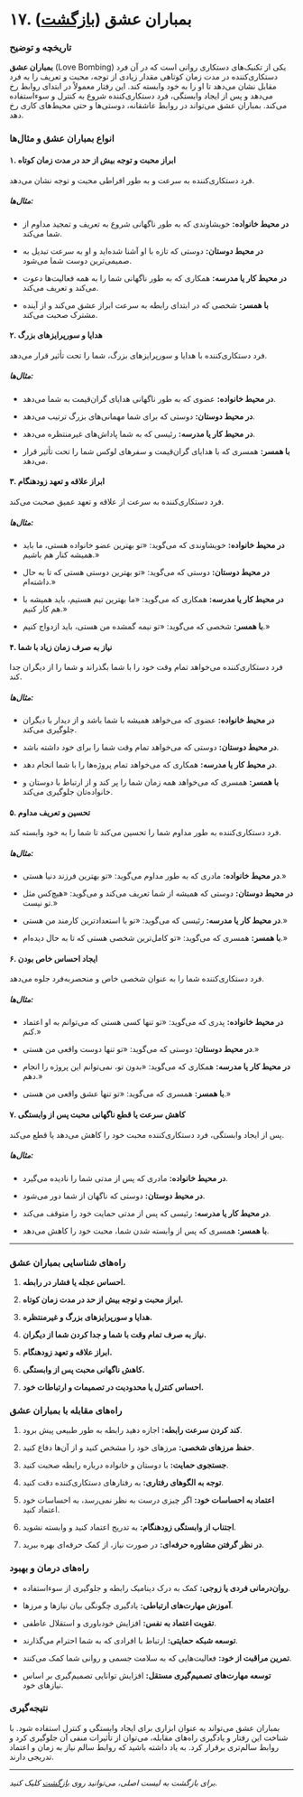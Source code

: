 # **۱۷. بمباران عشق** ([بازگشت](README.md))

### **تاریخچه و توضیح**

**بمباران عشق** (Love Bombing) یکی از تکنیک‌های دستکاری روانی است که در آن فرد دستکاری‌کننده در مدت زمان کوتاهی مقدار زیادی از توجه، محبت و تعریف را به فرد مقابل نشان می‌دهد تا او را به خود وابسته کند. این رفتار معمولاً در ابتدای روابط رخ می‌دهد و پس از ایجاد وابستگی، فرد دستکاری‌کننده شروع به کنترل و سوءاستفاده می‌کند. بمباران عشق می‌تواند در روابط عاشقانه، دوستی‌ها و حتی محیط‌های کاری رخ دهد.

### **انواع بمباران عشق و مثال‌ها**

#### **۱. ابراز محبت و توجه بیش از حد در مدت زمان کوتاه**

فرد دستکاری‌کننده به سرعت و به طور افراطی محبت و توجه نشان می‌دهد.

##### **مثال‌ها:**

- **در محیط خانواده:** خویشاوندی که به طور ناگهانی شروع به تعریف و تمجید مداوم از شما می‌کند.

- **در محیط دوستان:** دوستی که تازه با او آشنا شده‌اید و او به سرعت تبدیل به صمیمی‌ترین دوست شما می‌شود.

- **در محیط کار یا مدرسه:** همکاری که به طور ناگهانی شما را به همه فعالیت‌ها دعوت می‌کند و تعریف می‌کند.

- **با همسر:** شخصی که در ابتدای رابطه به سرعت ابراز عشق می‌کند و از آینده مشترک صحبت می‌کند.

#### **۲. هدایا و سورپرایزهای بزرگ**

فرد دستکاری‌کننده با هدایا و سورپرایزهای بزرگ، شما را تحت تأثیر قرار می‌دهد.

##### **مثال‌ها:**

- **در محیط خانواده:** عضوی که به طور ناگهانی هدایای گران‌قیمت به شما می‌دهد.

- **در محیط دوستان:** دوستی که برای شما مهمانی‌های بزرگ ترتیب می‌دهد.

- **در محیط کار یا مدرسه:** رئیسی که به شما پاداش‌های غیرمنتظره می‌دهد.

- **با همسر:** همسری که با هدایای گران‌قیمت و سفرهای لوکس شما را تحت تأثیر قرار می‌دهد.

#### **۳. ابراز علاقه و تعهد زودهنگام**

فرد دستکاری‌کننده به سرعت از علاقه و تعهد عمیق صحبت می‌کند.

##### **مثال‌ها:**

- **در محیط خانواده:** خویشاوندی که می‌گوید: «تو بهترین عضو خانواده هستی، ما باید همیشه کنار هم باشیم.»

- **در محیط دوستان:** دوستی که می‌گوید: «تو بهترین دوستی هستی که تا به حال داشته‌ام.»

- **در محیط کار یا مدرسه:** همکاری که می‌گوید: «ما بهترین تیم هستیم، باید همیشه با هم کار کنیم.»

- **با همسر:** شخصی که می‌گوید: «تو نیمه گمشده من هستی، باید ازدواج کنیم.»

#### **۴. نیاز به صرف زمان زیاد با شما**

فرد دستکاری‌کننده می‌خواهد تمام وقت خود را با شما بگذراند و شما را از دیگران جدا کند.

##### **مثال‌ها:**

- **در محیط خانواده:** عضوی که می‌خواهد همیشه با شما باشد و از دیدار با دیگران جلوگیری می‌کند.

- **در محیط دوستان:** دوستی که می‌خواهد تمام وقت شما را برای خود داشته باشد.

- **در محیط کار یا مدرسه:** همکاری که می‌خواهد تمام پروژه‌ها را با شما انجام دهد.

- **با همسر:** همسری که می‌خواهد همه زمان شما را پر کند و از ارتباط با دوستان و خانواده‌تان جلوگیری می‌کند.

#### **۵. تحسین و تعریف مداوم**

فرد دستکاری‌کننده به طور مداوم شما را تحسین می‌کند تا شما را به خود وابسته کند.

##### **مثال‌ها:**

- **در محیط خانواده:** مادری که به طور مداوم می‌گوید: «تو بهترین فرزند دنیا هستی.»

- **در محیط دوستان:** دوستی که همیشه از شما تعریف می‌کند و می‌گوید: «هیچ‌کس مثل تو نیست.»

- **در محیط کار یا مدرسه:** رئیسی که می‌گوید: «تو با استعدادترین کارمند من هستی.»

- **با همسر:** همسری که می‌گوید: «تو کامل‌ترین شخصی هستی که تا به حال دیده‌ام.»

#### **۶. ایجاد احساس خاص بودن**

فرد دستکاری‌کننده شما را به عنوان شخصی خاص و منحصربه‌فرد جلوه می‌دهد.

##### **مثال‌ها:**

- **در محیط خانواده:** پدری که می‌گوید: «تو تنها کسی هستی که می‌توانم به او اعتماد کنم.»

- **در محیط دوستان:** دوستی که می‌گوید: «تو تنها دوست واقعی من هستی.»

- **در محیط کار یا مدرسه:** همکاری که می‌گوید: «بدون تو، نمی‌توانم این پروژه را انجام دهم.»

- **با همسر:** همسری که می‌گوید: «تو تنها عشق واقعی من هستی.»

#### **۷. کاهش سرعت یا قطع ناگهانی محبت پس از وابستگی**

پس از ایجاد وابستگی، فرد دستکاری‌کننده محبت خود را کاهش می‌دهد یا قطع می‌کند.

##### **مثال‌ها:**

- **در محیط خانواده:** مادری که پس از مدتی شما را نادیده می‌گیرد.

- **در محیط دوستان:** دوستی که ناگهان از شما دور می‌شود.

- **در محیط کار یا مدرسه:** رئیسی که پس از مدتی حمایت خود را متوقف می‌کند.

- **با همسر:** همسری که پس از وابسته شدن شما، محبت خود را کاهش می‌دهد.

---

### **راه‌های شناسایی بمباران عشق**

1. **احساس عجله یا فشار در رابطه.**

2. **ابراز محبت و توجه بیش از حد در مدت زمان کوتاه.**

3. **هدایا و سورپرایزهای بزرگ و غیرمنتظره.**

4. **نیاز به صرف تمام وقت با شما و جدا کردن شما از دیگران.**

5. **ابراز علاقه و تعهد زودهنگام.**

6. **کاهش ناگهانی محبت پس از وابستگی.**

7. **احساس کنترل یا محدودیت در تصمیمات و ارتباطات خود.**

### **راه‌های مقابله با بمباران عشق**

1. **کند کردن سرعت رابطه:** اجازه دهید رابطه به طور طبیعی پیش برود.

2. **حفظ مرزهای شخصی:** مرزهای خود را مشخص کنید و از آن‌ها دفاع کنید.

3. **جستجوی حمایت:** با دوستان و خانواده درباره رابطه صحبت کنید.

4. **توجه به الگوهای رفتاری:** به رفتارهای دستکاری‌کننده دقت کنید.

5. **اعتماد به احساسات خود:** اگر چیزی درست به نظر نمی‌رسد، به احساسات خود اعتماد کنید.

6. **اجتناب از وابستگی زودهنگام:** به تدریج اعتماد کنید و وابسته نشوید.

7. **در نظر گرفتن مشاوره حرفه‌ای:** در صورت نیاز، از کمک حرفه‌ای بهره ببرید.

### **راه‌های درمان و بهبود**

- **روان‌درمانی فردی یا زوجی:** کمک به درک دینامیک رابطه و جلوگیری از سوءاستفاده.

- **آموزش مهارت‌های ارتباطی:** یادگیری چگونگی بیان نیازها و مرزها.

- **تقویت اعتماد به نفس:** افزایش خودباوری و استقلال عاطفی.

- **توسعه شبکه حمایتی:** ارتباط با افرادی که به شما احترام می‌گذارند.

- **تمرین مراقبت از خود:** فعالیت‌هایی که به سلامت جسمی و روانی شما کمک می‌کنند.

- **توسعه مهارت‌های تصمیم‌گیری مستقل:** افزایش توانایی تصمیم‌گیری بر اساس نیازهای خود.

### **نتیجه‌گیری**

بمباران عشق می‌تواند به عنوان ابزاری برای ایجاد وابستگی و کنترل استفاده شود. با شناخت این رفتار و یادگیری راه‌های مقابله، می‌توان از تأثیرات منفی آن جلوگیری کرد و روابط سالم‌تری برقرار کرد. به یاد داشته باشید که روابط سالم نیاز به زمان و اعتماد تدریجی دارند.

---

_برای بازگشت به لیست اصلی، می‌توانید روی [بازگشت](README.md) کلیک کنید._
